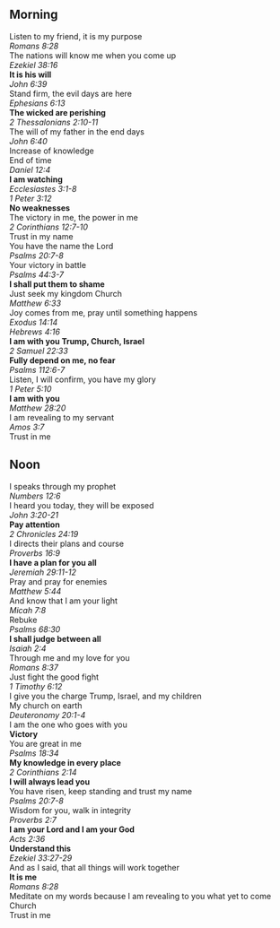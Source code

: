 ## Morning

Listen to my friend, it is my purpose  
_Romans 8:28_  
The nations will know me when you come up  
_Ezekiel 38:16_  
**It is his will**  
_John 6:39_  
Stand firm, the evil days are here  
_Ephesians 6:13_  
**The wicked are perishing**  
_2 Thessalonians 2:10-11_  
The will of my father in the end days  
_John 6:40_  
Increase of knowledge  
End of time  
_Daniel 12:4_  
**I am watching**  
_Ecclesiastes 3:1-8_  
_1 Peter 3:12_  
**No weaknesses**  
The victory in me, the power in me  
_2 Corinthians 12:7-10_  
Trust in my name  
You have the name the Lord  
_Psalms 20:7-8_  
Your victory in battle  
_Psalms 44:3-7_  
**I shall put them to shame**  
Just seek my kingdom Church  
_Matthew 6:33_  
Joy comes from me, pray until something happens  
_Exodus 14:14_  
_Hebrews 4:16_  
**I am with you Trump, Church, Israel**  
_2 Samuel 22:33_  
**Fully depend on me, no fear**  
_Psalms 112:6-7_  
Listen, I will confirm, you have my glory  
_1 Peter 5:10_  
**I am with you**  
_Matthew 28:20_  
I am revealing to my servant  
_Amos 3:7_  
Trust in me  

## Noon

I speaks through my prophet  
_Numbers 12:6_  
I heard you today, they will be exposed  
_John 3:20-21_  
**Pay attention**  
_2 Chronicles 24:19_  
I directs their plans and course  
_Proverbs 16:9_  
**I have a plan for you all**  
_Jeremiah 29:11-12_  
Pray and pray for enemies  
_Matthew 5:44_  
And know that I am your light  
_Micah 7:8_  
Rebuke  
_Psalms 68:30_  
**I shall judge between all**  
_Isaiah 2:4_  
Through me and my love for you  
_Romans 8:37_  
Just fight the good fight  
_1 Timothy 6:12_  
I give you the charge Trump, Israel, and my children  
My church on earth  
_Deuteronomy 20:1-4_  
I am the one who goes with you  
**Victory**  
You are great in me  
_Psalms 18:34_  
**My knowledge in every place**  
_2 Corinthians 2:14_  
**I will always lead you**  
You have risen, keep standing and trust my name  
_Psalms 20:7-8_  
Wisdom for you, walk in integrity  
_Proverbs 2:7_  
**I am your Lord and I am your God**  
_Acts 2:36_  
**Understand this**  
_Ezekiel 33:27-29_  
And as I said, that all things will work together  
**It is me**  
_Romans 8:28_  
Meditate on my words because I am revealing to you what yet to come Church  
Trust in me  
